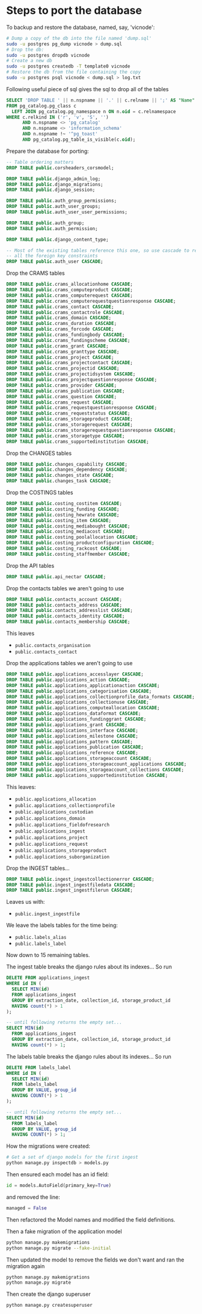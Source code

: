 # Steps to port the database

To backup and restore the database, named, say, 'vicnode':

```bash
# Dump a copy of the db into the file named 'dump.sql'
sudo -u postgres pg_dump vicnode > dump.sql
# Drop the db:
sudo -u postgres dropdb vicnode
# Create a new db
sudo -u postgres createdb -T template0 vicnode
# Restore the db from the file containing the copy
sudo -u postgres psql vicnode < dump.sql > log.txt
```

Following useful piece of sql gives the sql to drop all of the tables

```sql
SELECT 'DROP TABLE ' || n.nspname || '.' || c.relname || ';' AS "Name"
FROM pg_catalog.pg_class c
  LEFT JOIN pg_catalog.pg_namespace n ON n.oid = c.relnamespace
WHERE c.relkind IN ('r', 'v', 'S', '')
      AND n.nspname <> 'pg_catalog'
      AND n.nspname <> 'information_schema'
      AND n.nspname !~ '^pg_toast'
      AND pg_catalog.pg_table_is_visible(c.oid);
```


Prepare the database for porting:

```sql
-- Table ordering matters
DROP TABLE public.corsheaders_corsmodel;

DROP TABLE public.django_admin_log;
DROP TABLE public.django_migrations;
DROP TABLE public.django_session;

DROP TABLE public.auth_group_permissions;
DROP TABLE public.auth_user_groups;
DROP TABLE public.auth_user_user_permissions;

DROP TABLE public.auth_group;
DROP TABLE public.auth_permission;

DROP TABLE public.django_content_type;

-- Most of the existing tables reference this one, so use cascade to remove
-- all the foreign key constraints
DROP TABLE public.auth_user CASCADE;
```

Drop the CRAMS tables

```sql
DROP TABLE public.crams_allocationhome CASCADE;
DROP TABLE public.crams_computeproduct CASCADE;
DROP TABLE public.crams_computerequest CASCADE;
DROP TABLE public.crams_computerequestquestionresponse CASCADE;
DROP TABLE public.crams_contact CASCADE;
DROP TABLE public.crams_contactrole CASCADE;
DROP TABLE public.crams_domain CASCADE;
DROP TABLE public.crams_duration CASCADE;
DROP TABLE public.crams_forcode CASCADE;
DROP TABLE public.crams_fundingbody CASCADE;
DROP TABLE public.crams_fundingscheme CASCADE;
DROP TABLE public.crams_grant CASCADE;
DROP TABLE public.crams_granttype CASCADE;
DROP TABLE public.crams_project CASCADE;
DROP TABLE public.crams_projectcontact CASCADE;
DROP TABLE public.crams_projectid CASCADE;
DROP TABLE public.crams_projectidsystem CASCADE;
DROP TABLE public.crams_projectquestionresponse CASCADE;
DROP TABLE public.crams_provider CASCADE;
DROP TABLE public.crams_publication CASCADE;
DROP TABLE public.crams_question CASCADE;
DROP TABLE public.crams_request CASCADE;
DROP TABLE public.crams_requestquestionresponse CASCADE;
DROP TABLE public.crams_requeststatus CASCADE;
DROP TABLE public.crams_storageproduct CASCADE;
DROP TABLE public.crams_storagerequest CASCADE;
DROP TABLE public.crams_storagerequestquestionresponse CASCADE;
DROP TABLE public.crams_storagetype CASCADE;
DROP TABLE public.crams_supportedinstitution CASCADE;
```

Drop the CHANGES tables

```sql
DROP TABLE public.changes_capability CASCADE;
DROP TABLE public.changes_dependency CASCADE;
DROP TABLE public.changes_state CASCADE;
DROP TABLE public.changes_task CASCADE;
```

Drop the COSTINGS tables

```sql
DROP TABLE public.costing_costitem CASCADE;
DROP TABLE public.costing_funding CASCADE;
DROP TABLE public.costing_hewrate CASCADE;
DROP TABLE public.costing_item CASCADE;
DROP TABLE public.costing_mediabought CASCADE;
DROP TABLE public.costing_mediacost CASCADE;
DROP TABLE public.costing_poolallocation CASCADE;
DROP TABLE public.costing_productconfiguration CASCADE;
DROP TABLE public.costing_rackcost CASCADE;
DROP TABLE public.costing_staffmember CASCADE;
```

Drop the API tables

```sql
DROP TABLE public.api_nectar CASCADE;
```

Drop the contacts tables we aren't going to use

```sql
DROP TABLE public.contacts_account CASCADE;
DROP TABLE public.contacts_address CASCADE;
DROP TABLE public.contacts_addresslist CASCADE;
DROP TABLE public.contacts_identity CASCADE;
DROP TABLE public.contacts_membership CASCADE;
```

This leaves 

* `public.contacts_organisation`
* `public.contacts_contact`

Drop the applications tables we aren't going to use 

```sql
DROP TABLE public.applications_accesslayer CASCADE;
DROP TABLE public.applications_action CASCADE;
DROP TABLE public.applications_applicationaction CASCADE;
DROP TABLE public.applications_categorisation CASCADE;
DROP TABLE public.applications_collectionprofile_data_formats CASCADE;
DROP TABLE public.applications_collectionuse CASCADE;
DROP TABLE public.applications_computeallocation CASCADE;
DROP TABLE public.applications_dataformat CASCADE;
DROP TABLE public.applications_fundinggrant CASCADE;
DROP TABLE public.applications_grant CASCADE;
DROP TABLE public.applications_interface CASCADE;
DROP TABLE public.applications_milestone CASCADE;
DROP TABLE public.applications_pattern CASCADE;
DROP TABLE public.applications_publication CASCADE;
DROP TABLE public.applications_reference CASCADE;
DROP TABLE public.applications_storageaccount CASCADE;
DROP TABLE public.applications_storageaccount_applications CASCADE;
DROP TABLE public.applications_storageaccount_collections CASCADE;
DROP TABLE public.applications_supportedinstitution CASCADE;
```

This leaves:

* `public.applications_allocation`
* `public.applications_collectionprofile`
* `public.applications_custodian`
* `public.applications_domain`
* `public.applications_fieldofresearch`
* `public.applications_ingest`
* `public.applications_project`
* `public.applications_request`
* `public.applications_storageproduct`
* `public.applications_suborganization`


Drop the INGEST tables...

```sql
DROP TABLE public.ingest_ingestcollectionerror CASCADE;
DROP TABLE public.ingest_ingestfiledata CASCADE;
DROP TABLE public.ingest_ingestfilerun CASCADE;
```

Leaves us with: 

* `public.ingest_ingestfile`

We leave the labels tables for the time being:

* `public.labels_alias`
* `public.labels_label`

Now down to 15 remaining tables.

The ingest table breaks the django rules about its indexes...
So run

```sql
DELETE FROM applications_ingest
WHERE id IN (
  SELECT MIN(id)
  FROM applications_ingest
  GROUP BY extraction_date, collection_id, storage_product_id
  HAVING count(*) > 1
);

-- until following returns the empty set...
SELECT MIN(id)
  FROM applications_ingest
  GROUP BY extraction_date, collection_id, storage_product_id
  HAVING count(*) > 1;
```

The labels table breaks the django rules about its indexes...
So run

```sql
DELETE FROM labels_label
WHERE id IN (
  SELECT MIN(id)
  FROM labels_label
  GROUP BY VALUE, group_id
  HAVING COUNT(*) > 1
);

-- until following returns the empty set...
SELECT MIN(id)
  FROM labels_label
  GROUP BY VALUE, group_id
  HAVING COUNT(*) > 1;
```

How the migrations were created:

```bash
# Get a set of django models for the first ingest
python manage.py inspectdb > models.py
```
Then ensured each model has an id field:

```python
id = models.AutoField(primary_key=True)
```

and removed the line:

```python
managed = False
```

Then refactored the Model names and modified the field definitions.

Then a fake migration of the application model

```bash
python manage.py makemigrations
python manage.py migrate --fake-initial
```

Then updated the model to remove the fields we don't want and ran the migration
again

```bash
python manage.py makemigrations
python manage.py migrate
```

Then create the django superuser

```bash
python manage.py createsuperuser
```







